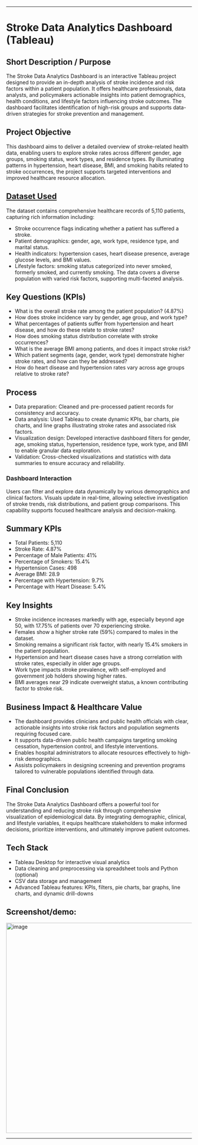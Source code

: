 ***

# Stroke Data Analytics Dashboard (Tableau)

## Short Description / Purpose

The Stroke Data Analytics Dashboard is an interactive Tableau project designed to provide an in-depth analysis of stroke incidence and risk factors within a patient population. It offers healthcare professionals, data analysts, and policymakers actionable insights into patient demographics, health conditions, and lifestyle factors influencing stroke outcomes. The dashboard facilitates identification of high-risk groups and supports data-driven strategies for stroke prevention and management.

## Project Objective

This dashboard aims to deliver a detailed overview of stroke-related health data, enabling users to explore stroke rates across different gender, age groups, smoking status, work types, and residence types. By illuminating patterns in hypertension, heart disease, BMI, and smoking habits related to stroke occurrences, the project supports targeted interventions and improved healthcare resource allocation.

## [Dataset Used](https://github.com/akramaftab/tableau-stroke-data-dashboard/blob/main/healthcare-dataset-stroke-data.csv)

The dataset contains comprehensive healthcare records of 5,110 patients, capturing rich information including:
- Stroke occurrence flags indicating whether a patient has suffered a stroke.
- Patient demographics: gender, age, work type, residence type, and marital status.
- Health indicators: hypertension cases, heart disease presence, average glucose levels, and BMI values.
- Lifestyle factors: smoking status categorized into never smoked, formerly smoked, and currently smoking.
The data covers a diverse population with varied risk factors, supporting multi-faceted analysis.

## Key Questions (KPIs)

- What is the overall stroke rate among the patient population? (4.87%)
- How does stroke incidence vary by gender, age group, and work type?
- What percentages of patients suffer from hypertension and heart disease, and how do these relate to stroke rates?
- How does smoking status distribution correlate with stroke occurrences?
- What is the average BMI among patients, and does it impact stroke risk?
- Which patient segments (age, gender, work type) demonstrate higher stroke rates, and how can they be addressed?
- How do heart disease and hypertension rates vary across age groups relative to stroke rate?

## Process

- Data preparation: Cleaned and pre-processed patient records for consistency and accuracy.
- Data analysis: Used Tableau to create dynamic KPIs, bar charts, pie charts, and line graphs illustrating stroke rates and associated risk factors.
- Visualization design: Developed interactive dashboard filters for gender, age, smoking status, hypertension, residence type, work type, and BMI to enable granular data exploration.
- Validation: Cross-checked visualizations and statistics with data summaries to ensure accuracy and reliability.

### Dashboard Interaction

Users can filter and explore data dynamically by various demographics and clinical factors. Visuals update in real-time, allowing selective investigation of stroke trends, risk distributions, and patient group comparisons. This capability supports focused healthcare analysis and decision-making.

## Summary KPIs

- Total Patients: 5,110
- Stroke Rate: 4.87%
- Percentage of Male Patients: 41% 
- Percentage of Smokers: 15.4%
- Hypertension Cases: 498
- Average BMI: 28.9
- Percentage with Hypertension: 9.7%
- Percentage with Heart Disease: 5.4%

## Key Insights

- Stroke incidence increases markedly with age, especially beyond age 50, with 17.75% of patients over 70 experiencing stroke.
- Females show a higher stroke rate (59%) compared to males in the dataset.
- Smoking remains a significant risk factor, with nearly 15.4% smokers in the patient population.
- Hypertension and heart disease cases have a strong correlation with stroke rates, especially in older age groups.
- Work type impacts stroke prevalence, with self-employed and government job holders showing higher rates.
- BMI averages near 29 indicate overweight status, a known contributing factor to stroke risk.

## Business Impact & Healthcare Value

- The dashboard provides clinicians and public health officials with clear, actionable insights into stroke risk factors and population segments requiring focused care.
- It supports data-driven public health campaigns targeting smoking cessation, hypertension control, and lifestyle interventions.
- Enables hospital administrators to allocate resources effectively to high-risk demographics.
- Assists policymakers in designing screening and prevention programs tailored to vulnerable populations identified through data.

## Final Conclusion

The Stroke Data Analytics Dashboard offers a powerful tool for understanding and reducing stroke risk through comprehensive visualization of epidemiological data. By integrating demographic, clinical, and lifestyle variables, it equips healthcare stakeholders to make informed decisions, prioritize interventions, and ultimately improve patient outcomes.

## Tech Stack

- Tableau Desktop for interactive visual analytics
- Data cleaning and preprocessing via spreadsheet tools and Python (optional)
- CSV data storage and management
- Advanced Tableau features: KPIs, filters, pie charts, bar graphs, line charts, and dynamic drill-downs

## Screenshot/demo:
<img width="1125" height="570" alt="image" src="https://github.com/user-attachments/assets/3ea142d0-748a-40ae-a716-9c774d1bb45a" />


***
